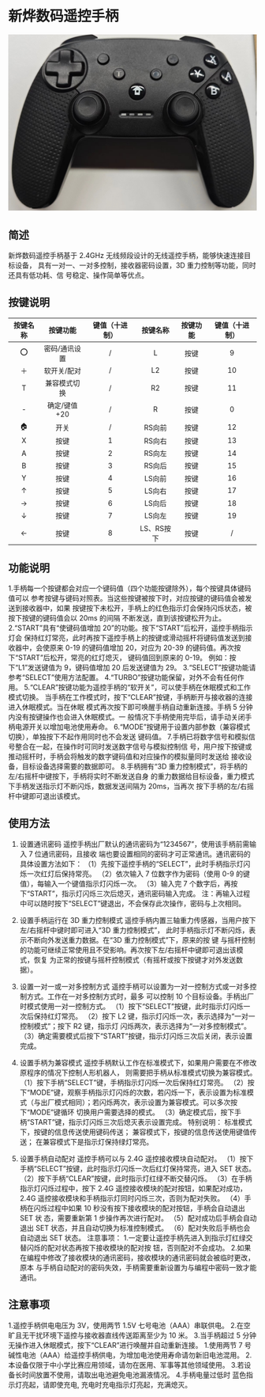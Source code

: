 # 新烨数码遥控手柄

![Image](./image/yaokong.jpg)

## 简述

新烨数码遥控手柄基于 2.4GHz 无线频段设计的无线遥控手柄，能够快速连接目标设备，
具有一对一、一对多控制，接收器密码设置，3D 重力控制等功能，同时还具有低功耗、信
号稳定、操作简单等优点。

## 按键说明

| 按键名称 |   按键功能    | 键值（十进制） |  按键名称  | 按键功能 | 键值（十进制） |
| :------: | :-----------: | :------------: | :--------: | :------: | :------------: |
|    ⭕     | 密码/通讯设置 |       /        |     L      |   按键   |       9        |
|    ＋    |  软开关/配对  |       /        |     L2     |   按键   |       10       |
|    T     | 兼容模式切换  |       /        |     R2     |   按键   |       11       |
|    -     | 确定/键值+20  |       /        |     R      |   按键   |       0        |
|    🏠     |     开关      |       /        |   RS向前   |   按键   |       12       |
|    X     |     按键      |       1        |   RS向右   |   按键   |       13       |
|    A     |     按键      |       2        |   RS向左   |   按键   |       14       |
|    B     |     按键      |       3        |   RS向后   |   按键   |       15       |
|    Y     |     按键      |       4        |   LS向前   |   按键   |       16       |
|    ↑     |     按键      |       5        |   LS向右   |   按键   |       17       |
|    →     |     按键      |       6        |   LS向后   |   按键   |       18       |
|    ↓     |     按键      |       7        |   LS向左   |   按键   |       19       |
|    ←     |     按键      |       8        | LS、RS按下 |   按键   |       /        |

## 功能说明

1.手柄每一个按键都会对应一个键码值（四个功能按键除外），每个按键具体键码值可以
参考按键与键码对照表。当这些按键被按下时，对应按键的键码值会被发送到接收器中，如果
按键按下未松开，手柄上的红色指示灯会保持闪烁状态，被按下按键的键码值会以 20ms 的间隔
不断发送，直到该按键松开为止。
2.“START”具有“使键码值增加 20”的功能。按下“START”后松开，遥控手柄指示灯会
保持红灯常亮，此时再按下遥控手柄上的按键或滑动摇杆将键码值发送到接收器中，会使原来
0-19 的键码值增加 20，对应为 20-39 的键码值。再次按下“START”后松开，常亮的红灯熄灭，
键码值回到原来的 0-19。
例如：按下“L1”发送键值为 9，键码值增加 20 后发送键值为 29。
3.“SELECT”按键功能请参考“SELECT”使用方法配置。
4.“TURBO”按键功能保留，对外不会有任何作用。
5.“CLEAR”按键功能为遥控手柄的“软开关”，可以使手柄在休眠模式和工作模式切换。
当手柄在工作模式时，按下“CLEAR”按键，手柄断开与接收器的连接进入休眠模式。当在休眠
模式再次按下即可唤醒手柄自动重新连接。手柄 5 分钟内没有按键操作也会进入休眠模式。一
般情况下手柄使用完毕后，请手动关闭手柄电源开关以增加电池使用寿命。
6.“MODE”按键用于设置内部参数（兼容模式切换），单独按下不起作用同时也不会发送
键码值。
7.手柄已将数字信号和模拟信号整合在一起，在操作时可同时发送数字信号与模拟控制信
号，用户按下按键或推动摇杆时，手柄会将触发的数字键码值和对应操作的模拟量同时发送给
接收设备，目标设备选择需要的数据即可。
8.手柄拥有“3D 重力控制模式”，将手柄的左/右摇杆中键按下，手柄将实时不断发送自身
的重力数据给目标设备，重力模式下手柄发送指示灯不断闪烁，数据发送间隔为 20ms，当再次
按下手柄的左/右摇杆中键即可退出该模式。

## 使用方法

1. 设置通讯密码
遥控手柄出厂默认的通讯密码为“1234567”，使用该手柄前需输入 7 位通讯密码，且接收
端也要设置相同的密码才可正常通讯。通讯密码的具体设置方法如下：
（1）先按下遥控手柄的“SELECT”，此时手柄指示灯闪烁一次红灯后保持常亮。
（2）依次输入 7 位数字作为密码（使用 0-9 的键值），每输入一个键值指示灯闪烁一次。
（3）输入完 7 个数字后，再按下“START”，指示灯闪烁三次后熄灭，通讯密码输入完成。
注：再输入过程中可以随时按下“SELECT”键退出，不会保存此次操作，密码与上次相同。

2. 设置手柄运行在 3D 重力控制模式
遥控手柄内置三轴重力传感器，当用户按下左/右摇杆中键时即可进入“3D 重力控制模式”，
此时手柄指示灯不断闪烁，表示不断向外发送重力数据。在“3D 重力控制模式”下，原来的按 键
与摇杆控制的功能可继续正常使用且不受影响。再次按下左/右摇杆中键即可退出该模式，恢复
为正常的按键与摇杆控制模式（有摇杆或按下按键才对外发送数据）。

3. 设置一对一或一对多控制方式
遥控手柄可以设置为一对一控制方式或一对多控制方式。工作在一对多控制方式时，最多
可以控制 10 个目标设备。手柄出厂时模式使用一对一控制方式。
（1）按下“SELECT”按键，此时指示灯闪烁一次后保持红灯常亮。
（2）按下 L2 键，指示灯闪烁一次，表示选择为“一对一控制模式”；按下 R2 键，指示灯
闪烁两次，表示选择为“一对多控制模式”。
（3）确定需要模式后按下“START”按键，指示灯闪烁三次后关闭，表示设置完成。

4. 设置手柄为兼容模式
遥控手柄默认工作在标准模式下，如果用户需要在不修改原程序的情况下控制人形机器人，
则需要把手柄从标准模式切换为兼容模式。
（1）按下手柄“SELECT”键，手柄指示灯闪烁一次后保持红灯常亮。 （2）按下“MODE”键，观察手柄指示灯闪烁的次数，若闪烁一下，表示设置为标准模
式（与出厂模式相同）；若闪烁两次，表示设置为兼容模式。可以多次按下“MODE”键循环
切换用户需要选择的模式。
（3）确定模式后，按下手柄“START”键，指示灯闪烁三次后熄灭表示设置完成。
特别说明：
标准模式下，按键的信息传送使用键码传送；
兼容模式下，按键的信息传送使用键值传送；
在兼容模式下是指示灯保持绿灯常亮。

5. 设置手柄自动配对
遥控手柄可以与 2.4G 遥控接收模块自动配对。
（1）按下手柄“SELECT”按键，此时指示灯闪烁一次后红灯保持常亮，进入 SET 状态。
（2）按下手柄“CLEAR”按键，此时指示灯红绿不断交替闪烁。
（3）在手柄指示灯闪烁过程中，按下 2.4G 遥控接收模块的配对按钮，如果配对成功，2.4G
遥控接收模块和手柄指示灯同时闪烁三次，否则为配对失败。
（4）手柄在闪烁过程中如果 10 秒没有按下接收模块的配对按钮，手柄会自动退出 SET 状
态，需要重新第 1 步操作再次进行配对。
（5）配对成功后手柄会自动退出 SET 状态，并且自动切换为标准控制模式。
（6）配对失败后手柄也会自动退出 SET 状态。
注意事项：
1.一定要让遥控手柄先进入到指示灯红绿交替闪烁的配对状态再按下接收模块的配对按
钮，否则配对不会成功。
2.如果在编程中修改了接收模块的通讯密码，接收模块的通讯密码就会被临时更改，原本
与手柄自动配对的密码失效，手柄需要重新设置为与编程中密码一致才能通讯。

## 注意事项

1.遥控手柄供电电压为 3V，使用两节 1.5V 七号电池（AAA）串联供电。
2.在空旷且无干扰环境下遥控与接收器直线传送距离至少为 10 米。
3.当手柄超过 5 分钟无操作进入休眠模式，按下“CLEAR”进行唤醒并自动重新连接。
1.使用两节 7 号碱性电池（AAA）给遥控手柄供电，为增加电池使用寿命请勿新旧电池混用。
2.本设备仅限于中小学比赛应用领域，请勿在医用、军事等其他领域使用。
3.若设备长时间放置不使用，请取出电池避免电池漏液情况。
4.手柄电量过低时 蓝色指示灯亮起，请即使充电,
充电时充电指示灯亮起，充满熄灭。
